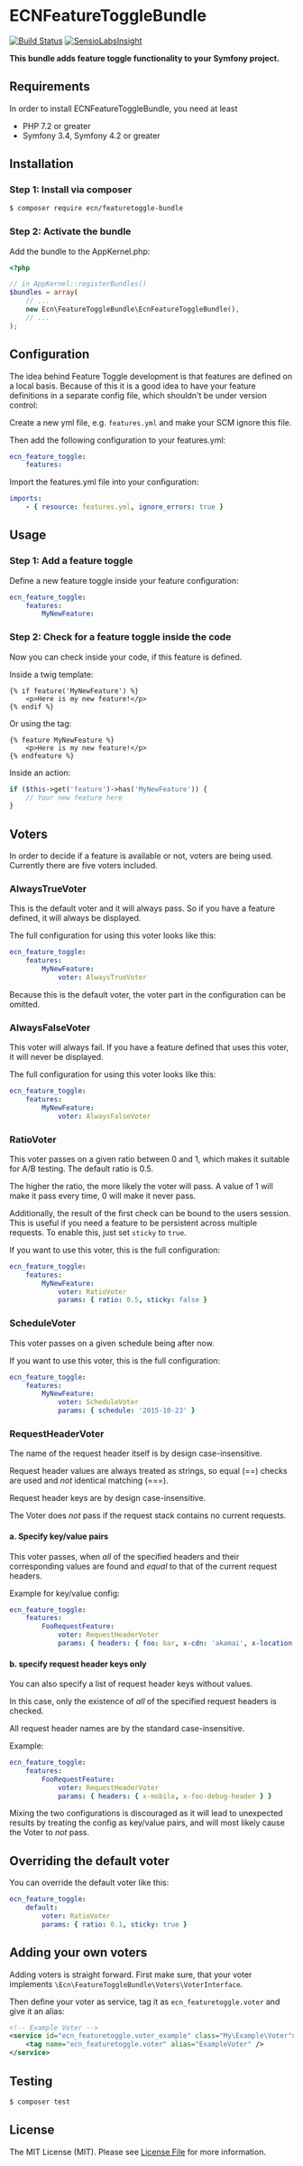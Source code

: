 # ECNFeatureToggleBundle

[![Build Status](https://travis-ci.org/elbcoast/ECNFeatureToggleBundle.svg?branch=master)](https://travis-ci.org/elbcoast/ECNFeatureToggleBundle)
[![SensioLabsInsight](https://insight.sensiolabs.com/projects/85a8ed5d-78ac-4523-bb9a-ebf03e15f1a6/mini.png)](https://insight.sensiolabs.com/projects/85a8ed5d-78ac-4523-bb9a-ebf03e15f1a6)

**This bundle adds feature toggle functionality to your Symfony project.**

## Requirements

In order to install ECNFeatureToggleBundle, you need at least

- PHP 7.2 or greater
- Symfony 3.4, Symfony 4.2 or greater

## Installation


### Step 1: Install via composer

```bash
$ composer require ecn/featuretoggle-bundle
```


### Step 2: Activate the bundle

Add the bundle to the AppKernel.php:

```php
<?php

// in AppKernel::registerBundles()
$bundles = array(
    // ...
    new Ecn\FeatureToggleBundle\EcnFeatureToggleBundle(),
    // ...
);
```


## Configuration

The idea behind Feature Toggle development is that features are defined on a local basis. Because of this it is
a good idea to have your feature definitions in a separate config file, which shouldn't be under version control:

Create a new yml file, e.g. `features.yml` and make your SCM ignore this file.

Then add the following configuration to your features.yml:

``` yaml
ecn_feature_toggle:
    features:
```

Import the features.yml file into your configuration:

``` yaml
imports:
    - { resource: features.yml, ignore_errors: true }
```


## Usage


### Step 1: Add a feature toggle

Define a new feature toggle inside your feature configuration:

``` yaml
ecn_feature_toggle:
    features:
        MyNewFeature:
```


### Step 2: Check for a feature toggle inside the code

Now you can check inside your code, if this feature is defined.

Inside a twig template:

``` jinja
{% if feature('MyNewFeature') %}
    <p>Here is my new feature!</p>
{% endif %}
```

Or using the tag:

``` jinja
{% feature MyNewFeature %}
    <p>Here is my new feature!</p>
{% endfeature %}
```


Inside an action:

``` php
if ($this->get('feature')->has('MyNewFeature')) {
    // Your new feature here
}
```

## Voters

In order to decide if a feature is available or not, voters are being used. Currently there are five voters included.


### AlwaysTrueVoter

This is the default voter and it will always pass. So if you have a feature defined, it will always be displayed.

The full configuration for using this voter looks like this:

``` yaml
ecn_feature_toggle:
    features:
        MyNewFeature:
            voter: AlwaysTrueVoter
```

Because this is the default voter, the voter part in the configuration can be omitted.

### AlwaysFalseVoter

This voter will always fail. If you have a feature defined that uses this voter, it will never be displayed.

The full configuration for using this voter looks like this:

``` yaml
ecn_feature_toggle:
    features:
        MyNewFeature:
            voter: AlwaysFalseVoter
```

### RatioVoter

This voter passes on a given ratio between 0 and 1, which makes it suitable for A/B testing. The default ratio is 0.5.

The higher the ratio, the more likely the voter will pass. A value of 1 will make it pass every time, 0 will make it
never pass.

Additionally, the result of the first check can be bound to the users session. This is useful if you need a feature
to be persistent across multiple requests. To enable this, just set `sticky` to `true`.

If you want to use this voter, this is the full configuration:


``` yaml
ecn_feature_toggle:
    features:
        MyNewFeature:
            voter: RatioVoter
            params: { ratio: 0.5, sticky: false }
```


### ScheduleVoter

This voter passes on a given schedule being after now.

If you want to use this voter, this is the full configuration:


``` yaml
ecn_feature_toggle:
    features:
        MyNewFeature:
            voter: ScheduleVoter
            params: { schedule: '2015-10-23' }
```


### RequestHeaderVoter

The name of the request header itself is by design case-insensitive.

Request header values are always treated as strings, so equal (==) checks are used and *not* identical matching (===).

Request header keys are by design case-insensitive.

The Voter does *not* pass if the request stack contains no current requests.


#### a. Specify key/value pairs

This voter passes, when *all* of the specified headers and their corresponding values are found and *equal*
to that of the current request headers.

Example for key/value config:


``` yaml
ecn_feature_toggle:
    features:
        FooRequestFeature:
            voter: RequestHeaderVoter
            params: { headers: { foo: bar, x-cdn: 'akamai', x-location: 'cn' } }
```


#### b. specify request header keys only

You can also specify a list of request header keys without values.

In this case, only the existence of *all* of the specified request headers is checked.

All request header names are by the standard case-insensitive.


Example:

``` yaml
ecn_feature_toggle:
    features:
        FooRequestFeature:
            voter: RequestHeaderVoter
            params: { headers: { x-mobile, x-foo-debug-header } }
```


Mixing the two configurations is discouraged as it will lead to unexpected results by treating the config as key/value pairs,
and will most likely cause the Voter to *not* pass.


## Overriding the default voter

You can override the default voter like this:

``` yaml
ecn_feature_toggle:
    default:
        voter: RatioVoter
        params: { ratio: 0.1, sticky: true }
```

## Adding your own voters

Adding voters is straight forward. First make sure, that your voter implements `\Ecn\FeatureToggleBundle\Voters\VoterInterface`.

Then define your voter as service, tag it as ``ecn_featuretoggle.voter`` and give it an alias:


``` xml
<!-- Example Voter -->
<service id="ecn_featuretoggle.voter_example" class="My\Example\Voter">
    <tag name="ecn_featuretoggle.voter" alias="ExampleVoter" />
</service>
```


## Testing

``` bash
$ composer test
```


## License

The MIT License (MIT). Please see [License File](LICENSE) for more information.
